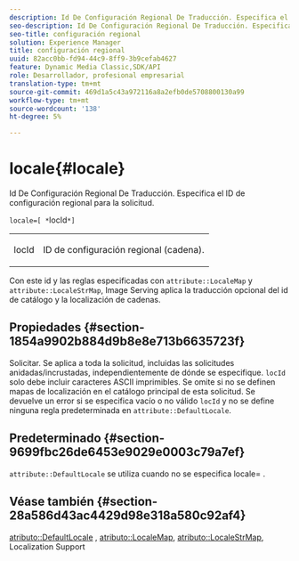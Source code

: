 ```yaml
---
description: Id De Configuración Regional De Traducción. Especifica el ID de configuración regional para la solicitud.
seo-description: Id De Configuración Regional De Traducción. Especifica el ID de configuración regional para la solicitud.
seo-title: configuración regional
solution: Experience Manager
title: configuración regional
uuid: 82acc0bb-fd94-44c9-8ff9-3b9cefab4627
feature: Dynamic Media Classic,SDK/API
role: Desarrollador, profesional empresarial
translation-type: tm+mt
source-git-commit: 469d1a5c43a972116a8a2efb0de5708800130a99
workflow-type: tm+mt
source-wordcount: '138'
ht-degree: 5%

---
```



# locale{#locale}

Id De Configuración Regional De Traducción. Especifica el ID de configuración regional para la solicitud.

`locale=[ *`locId`*]`

<table id="simpletable_C1899AD02C984ED3896B7620916637E7"> 
 <tr class="strow"> 
  <td class="stentry"> <p><span class="codeph"> <span class="varname"> locId</span></span> </p> </td> 
  <td class="stentry"> <p>ID de configuración regional (cadena). </p></td> 
 </tr> 
</table>

Con este id y las reglas especificadas con `attribute::LocaleMap` y `attribute::LocaleStrMap`, Image Serving aplica la traducción opcional del id de catálogo y la localización de cadenas.

## Propiedades {#section-1854a9902b884d9b8e8e713b6635723f}

Solicitar. Se aplica a toda la solicitud, incluidas las solicitudes anidadas/incrustadas, independientemente de dónde se especifique. `locId` solo debe incluir caracteres ASCII imprimibles. Se omite si no se definen mapas de localización en el catálogo principal de esta solicitud. Se devuelve un error si se especifica vacío o no válido `locId` y no se define ninguna regla predeterminada en `attribute::DefaultLocale`.

## Predeterminado {#section-9699fbc26de6453e9029e0003c79a7ef}

`attribute::DefaultLocale` se utiliza cuando no se especifica locale= .

## Véase también {#section-28a586d43ac4429d98e318a580c92af4}

[atributo::DefaultLocale](../../../../../is-api/image-catalog/image-serving-api-ref/c-image-catalog-reference/c-attributes-reference/r-defaultlocale.md#reference-69462ad9923f464f80c2c012342a6b6b) ,  [atributo::LocaleMap](../../../../../is-api/image-catalog/image-serving-api-ref/c-image-catalog-reference/c-attributes-reference/r-localemap.md#reference-49bbf598f8ea47c3a563755cef306318),  [atributo::LocaleStrMap](../../../../../is-api/image-catalog/image-serving-api-ref/c-image-catalog-reference/c-attributes-reference/r-localestrmap.md#reference-98c42070a4bc4baf92537132be2b5b1e), Localization Support
